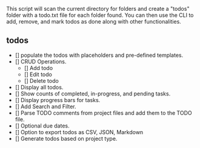This script will scan the current directory for folders and create a "todos" folder with a todo.txt file for each folder found. You can then use the CLI to add, remove, and mark todos as done along with other functionalities.



## todos

- [] populate the todos with placeholders and pre-defined templates.
- [] CRUD Operations.
    - [] Add todo
    - [] Edit todo
    - [] Delete todo
- [] Display all todos.
- [] Show counts of completed, in-progress, and pending tasks.
- [] Display progress bars for tasks.
- [] Add Search and Filter.
- [] Parse TODO comments from project files and add them to the TODO file.
- [] Optional due dates.
- [] Option to export todos as CSV, JSON, Markdown
- [] Generate todos based on project type.

